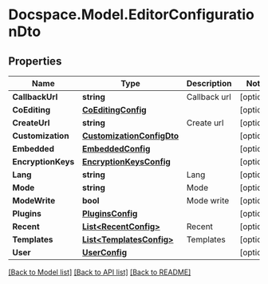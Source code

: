 # Docspace.Model.EditorConfigurationDto

## Properties

Name | Type | Description | Notes
------------ | ------------- | ------------- | -------------
**CallbackUrl** | **string** | Callback url | [optional] 
**CoEditing** | [**CoEditingConfig**](CoEditingConfig.md) |  | [optional] 
**CreateUrl** | **string** | Create url | [optional] 
**Customization** | [**CustomizationConfigDto**](CustomizationConfigDto.md) |  | [optional] 
**Embedded** | [**EmbeddedConfig**](EmbeddedConfig.md) |  | [optional] 
**EncryptionKeys** | [**EncryptionKeysConfig**](EncryptionKeysConfig.md) |  | [optional] 
**Lang** | **string** | Lang | [optional] 
**Mode** | **string** | Mode | [optional] 
**ModeWrite** | **bool** | Mode write | [optional] 
**Plugins** | [**PluginsConfig**](PluginsConfig.md) |  | [optional] 
**Recent** | [**List&lt;RecentConfig&gt;**](RecentConfig.md) | Recent | [optional] 
**Templates** | [**List&lt;TemplatesConfig&gt;**](TemplatesConfig.md) | Templates | [optional] 
**User** | [**UserConfig**](UserConfig.md) |  | [optional] 

[[Back to Model list]](../README.md#documentation-for-models) [[Back to API list]](../README.md#documentation-for-api-endpoints) [[Back to README]](../README.md)

